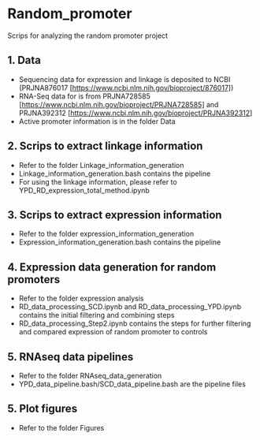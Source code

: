 # Random_promoter
Scrips for analyzing the random promoter project
## 1. Data
* Sequencing data for expression and linkage is deposited to NCBI (PRJNA876017 [https://www.ncbi.nlm.nih.gov/bioproject/876017])
* RNA-Seq data for is from PRJNA728585 [https://www.ncbi.nlm.nih.gov/bioproject/PRJNA728585] and PRJNA392312 [https://www.ncbi.nlm.nih.gov/bioproject/PRJNA392312]
* Active promoter information is in the folder Data 
## 2. Scrips to extract linkage information
* Refer to the folder Linkage_information_generation
* Linkage_information_generation.bash contains the pipeline
* For using the linkage information, please refer to YPD_RD_expression_total_method.ipynb

## 3. Scrips to extract expression information
* Refer to the folder expression_information_generation
* Expression_information_generation.bash contains the pipeline

## 4. Expression data generation for random promoters
* Refer to the folder expression analysis
* RD_data_processing_SCD.ipynb and RD_data_processing_YPD.ipynb contains the initial filtering and combining steps
* RD_data_processing_Step2.ipynb contains the steps for further filtering and compared expression of random promoter to controls

## 5. RNAseq data pipelines
* Refer to the folder RNAseq_data_generation
* YPD_data_pipeline.bash/SCD_data_pipeline.bash are the pipeline files

## 5. Plot figures
* Refer to the folder Figures

